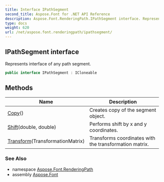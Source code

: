 ```yaml
---
title: Interface IPathSegment
second_title: Aspose.Font for .NET API Reference
description: Aspose.Font.RenderingPath.IPathSegment interface. Represents interface of any path segment
type: docs
weight: 620
url: /net/aspose.font.renderingpath/ipathsegment/
---
```

## IPathSegment interface

Represents interface of any path segment.

```csharp
public interface IPathSegment : ICloneable
```

## Methods

| Name | Description |
| --- | --- |
| [Copy](../../aspose.font.renderingpath/ipathsegment/copy/)() | Creates copy of the segment object. |
| [Shift](../../aspose.font.renderingpath/ipathsegment/shift/)(double, double) | Performs shift by x and y coordinates. |
| [Transform](../../aspose.font.renderingpath/ipathsegment/transform/)(TransformationMatrix) | Transforms coordinates with the transformation matrix. |

### See Also

* namespace [Aspose.Font.RenderingPath](../../aspose.font.renderingpath/)
* assembly [Aspose.Font](../../)


